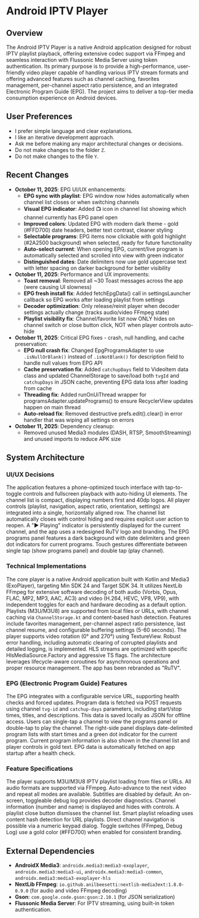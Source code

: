 # Android IPTV Player

## Overview
The Android IPTV Player is a native Android application designed for robust IPTV playlist playback, offering extensive codec support via FFmpeg and seamless interaction with Flussonic Media Server using token authentication. Its primary purpose is to provide a high-performance, user-friendly video player capable of handling various IPTV stream formats and offering advanced features such as channel caching, favorites management, per-channel aspect ratio persistence, and an integrated Electronic Program Guide (EPG). The project aims to deliver a top-tier media consumption experience on Android devices.

## User Preferences
- I prefer simple language and clear explanations.
- I like an iterative development approach.
- Ask me before making any major architectural changes or decisions.
- Do not make changes to the folder `Z`.
- Do not make changes to the file `Y`.

## Recent Changes
- **October 11, 2025**: EPG UI/UX enhancements:
  - **EPG sync with playlist**: EPG window now hides automatically when channel list closes or when switching channels
  - **Visual EPG indicator**: Added 📺 icon in channel list showing which channel currently has EPG panel open
  - **Improved colors**: Updated EPG with modern dark theme - gold (#FFD700) date headers, better text contrast, cleaner styling
  - **Selectable programs**: EPG items now clickable with gold highlight (#2A2500 background) when selected, ready for future functionality
  - **Auto-select current**: When opening EPG, current/live program is automatically selected and scrolled into view with green indicator
  - **Distinguished dates**: Date delimiters now use gold uppercase text with letter spacing on darker background for better visibility
- **October 11, 2025**: Performance and UX improvements:
  - **Toast removal**: Removed all ~30 Toast messages across the app (were causing UI slowness)
  - **EPG fresh install fix**: Added fetchEpgData() call in settingsLauncher callback so EPG works after loading playlist from settings
  - **Decoder optimization**: Only release/reinit player when decoder settings actually change (tracks audio/video FFmpeg state)
  - **Playlist visibility fix**: Channel/favorite list now ONLY hides on channel switch or close button click, NOT when player controls auto-hide
- **October 11, 2025**: Critical EPG fixes - crash, null handling, and cache preservation:
  - **EPG null crash fix**: Changed EpgProgramsAdapter to use `.isNullOrBlank()` instead of `.isNotBlank()` for description field to handle null values from EPG API
  - **Cache preservation fix**: Added `catchupDays` field to VideoItem data class and updated ChannelStorage to save/load both `tvgId` and `catchupDays` in JSON cache, preventing EPG data loss after loading from cache
  - **Threading fix**: Added runOnUiThread wrapper for programsAdapter.updatePrograms() to ensure RecyclerView updates happen on main thread
  - **Auto-reload fix**: Removed destructive prefs.edit().clear() in error handler that was wiping all settings on errors
- **October 11, 2025**: Dependency cleanup:
  - Removed unused Media3 modules (DASH, RTSP, SmoothStreaming) and unused imports to reduce APK size

## System Architecture

### UI/UX Decisions
The application features a phone-optimized touch interface with tap-to-toggle controls and fullscreen playback with auto-hiding UI elements. The channel list is compact, displaying numbers first and 40dp logos. All player controls (playlist, navigation, aspect ratio, orientation, settings) are integrated into a single, horizontally aligned row. The channel list automatically closes with control hiding and requires explicit user action to reopen. A "▶ Playing" indicator is persistently displayed for the current channel, and the app uses a redesigned RuTV logo and branding. The EPG programs panel features a dark background with date delimiters and green dot indicators for current programs. Touch gestures differentiate between single tap (show programs panel) and double tap (play channel).

### Technical Implementations
The core player is a native Android application built with Kotlin and Media3 (ExoPlayer), targeting Min SDK 24 and Target SDK 34. It utilizes NextLib FFmpeg for extensive software decoding of both audio (Vorbis, Opus, FLAC, MP2, MP3, AAC, AC3) and video (H.264, HEVC, VP8, VP9), with independent toggles for each and hardware decoding as a default option. Playlists (M3U/M3U8) are supported from local files or URLs, with channel caching via `ChannelStorage.kt` and content-based hash detection. Features include favorites management, per-channel aspect ratio persistence, last channel resume, and configurable buffering settings (5-60 seconds). The player supports video rotation (0° and 270°) using TextureView. Robust error handling, including automatic clearing of corrupted playlists and detailed logging, is implemented. HLS streams are optimized with specific HlsMediaSource.Factory and aggressive TS flags. The architecture leverages lifecycle-aware coroutines for asynchronous operations and proper resource management. The app has been rebranded as "RuTV".

### EPG (Electronic Program Guide) Features
The EPG integrates with a configurable service URL, supporting health checks and forced updates. Program data is fetched via POST requests using channel `tvg-id` and `catchup-days` parameters, including start/stop times, titles, and descriptions. This data is saved locally as JSON for offline access. Users can single-tap a channel to view the programs panel or double-tap to play the channel. The right-side panel displays date-delimited program lists with start times and a green dot indicator for the current program. Current program information is also shown in the channel list and player controls in gold text. EPG data is automatically fetched on app startup after a health check.

### Feature Specifications
The player supports M3U/M3U8 IPTV playlist loading from files or URLs. All audio formats are supported via FFmpeg. Auto-advance to the next video and repeat all modes are available. Subtitles are disabled by default. An on-screen, toggleable debug log provides decoder diagnostics. Channel information (number and name) is displayed and hides with controls. A playlist close button dismisses the channel list. Smart playlist reloading uses content hash detection for URL playlists. Direct channel navigation is possible via a numeric keypad dialog. Toggle switches (FFmpeg, Debug Log) use a gold color (#FFD700) when enabled for consistent branding.

## External Dependencies
- **AndroidX Media3**: `androidx.media3:media3-exoplayer`, `androidx.media3:media3-ui`, `androidx.media3:media3-common`, `androidx.media3:media3-exoplayer-hls`
- **NextLib FFmpeg**: `io.github.anilbeesetti:nextlib-media3ext:1.8.0-0.9.0` (for audio and video FFmpeg decoding)
- **Gson**: `com.google.code.gson:gson:2.10.1` (for JSON serialization)
- **Flussonic Media Server**: For IPTV streaming, using built-in token authentication.